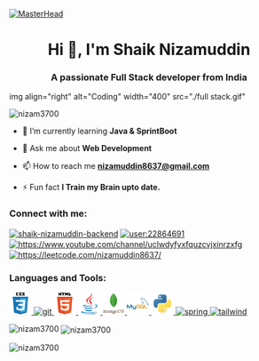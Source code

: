 [![MasterHead](https://user-images.githubusercontent.com/99876749/204871672-98eeac12-1d33-4f4a-9aa3-c0d820b6d942.gif)](www.linkedin.com/in/shaik-nizamuddin-backend)
<h1 align="center">Hi 👋, I'm Shaik Nizamuddin</h1>
<h3 align="center">A passionate Full Stack developer from India</h3>
img align="right" alt="Coding" width="400" src="./full stack.gif"

<p align="left"> <img src="https://komarev.com/ghpvc/?username=nizam3700&label=Profile%20views&color=0e75b6&style=flat" alt="nizam3700" /> </p>

- 🌱 I’m currently learning **Java & SprintBoot**

- 💬 Ask me about **Web Development**

- 📫 How to reach me **nizamuddin8637@gmail.com**

- ⚡ Fun fact **I Train my Brain upto date.**

<h3 align="left">Connect with me:</h3>
<p align="left">
<a href="https://linkedin.com/in/shaik-nizamuddin-backend" target="blank"><img align="center" src="https://raw.githubusercontent.com/rahuldkjain/github-profile-readme-generator/master/src/images/icons/Social/linked-in-alt.svg" alt="shaik-nizamuddin-backend" height="30" width="40" /></a>
<a href="https://stackoverflow.com/users/user:22864691" target="blank"><img align="center" src="https://raw.githubusercontent.com/rahuldkjain/github-profile-readme-generator/master/src/images/icons/Social/stack-overflow.svg" alt="user:22864691" height="30" width="40" /></a>
<a href="https://www.youtube.com/c/https://www.youtube.com/channel/uclwdyfyxfquzcvjxinrzxfg" target="blank"><img align="center" src="https://raw.githubusercontent.com/rahuldkjain/github-profile-readme-generator/master/src/images/icons/Social/youtube.svg" alt="https://www.youtube.com/channel/uclwdyfyxfquzcvjxinrzxfg" height="30" width="40" /></a>
<a href="https://www.leetcode.com/https://leetcode.com/nizamuddin8637/" target="blank"><img align="center" src="https://raw.githubusercontent.com/rahuldkjain/github-profile-readme-generator/master/src/images/icons/Social/leet-code.svg" alt="https://leetcode.com/nizamuddin8637/" height="30" width="40" /></a>
</p>

<h3 align="left">Languages and Tools:</h3>
<p align="left"> <a href="https://www.w3schools.com/css/" target="_blank" rel="noreferrer"> <img src="https://raw.githubusercontent.com/devicons/devicon/master/icons/css3/css3-original-wordmark.svg" alt="css3" width="40" height="40"/> </a> <a href="https://git-scm.com/" target="_blank" rel="noreferrer"> <img src="https://www.vectorlogo.zone/logos/git-scm/git-scm-icon.svg" alt="git" width="40" height="40"/> </a> <a href="https://www.w3.org/html/" target="_blank" rel="noreferrer"> <img src="https://raw.githubusercontent.com/devicons/devicon/master/icons/html5/html5-original-wordmark.svg" alt="html5" width="40" height="40"/> </a> <a href="https://www.java.com" target="_blank" rel="noreferrer"> <img src="https://raw.githubusercontent.com/devicons/devicon/master/icons/java/java-original.svg" alt="java" width="40" height="40"/> </a> <a href="https://www.mongodb.com/" target="_blank" rel="noreferrer"> <img src="https://raw.githubusercontent.com/devicons/devicon/master/icons/mongodb/mongodb-original-wordmark.svg" alt="mongodb" width="40" height="40"/> </a> <a href="https://www.mysql.com/" target="_blank" rel="noreferrer"> <img src="https://raw.githubusercontent.com/devicons/devicon/master/icons/mysql/mysql-original-wordmark.svg" alt="mysql" width="40" height="40"/> </a> <a href="https://www.python.org" target="_blank" rel="noreferrer"> <img src="https://raw.githubusercontent.com/devicons/devicon/master/icons/python/python-original.svg" alt="python" width="40" height="40"/> </a> <a href="https://spring.io/" target="_blank" rel="noreferrer"> <img src="https://www.vectorlogo.zone/logos/springio/springio-icon.svg" alt="spring" width="40" height="40"/> </a> <a href="https://tailwindcss.com/" target="_blank" rel="noreferrer"> <img src="https://www.vectorlogo.zone/logos/tailwindcss/tailwindcss-icon.svg" alt="tailwind" width="40" height="40"/> </a> </p>

<p><img align="left" src="https://github-readme-stats.vercel.app/api/top-langs?username=nizam3700&show_icons=true&locale=en&layout=compact" alt="nizam3700" /></p>

<p>&nbsp;<img align="center" src="https://github-readme-stats.vercel.app/api?username=nizam3700&show_icons=true&locale=en" alt="nizam3700" /></p>

<p><img align="center" src="https://github-readme-streak-stats.herokuapp.com/?user=nizam3700&" alt="nizam3700" /></p>

